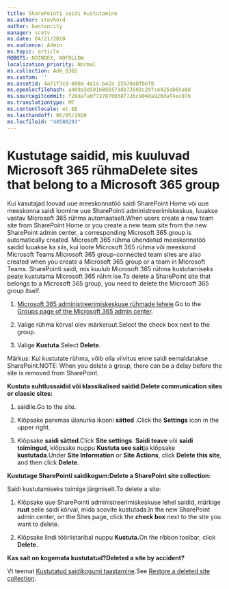 ```yaml
---
title: SharePointi saidi kustutamine
ms.author: stevhord
author: bentoncity
manager: scotv
ms.date: 04/21/2020
ms.audience: Admin
ms.topic: article
ROBOTS: NOINDEX, NOFOLLOW
localization_priority: Normal
ms.collection: Adm_O365
ms.custom: ''
ms.assetid: 4a71f3cd-000a-4a1a-b42a-15b70a8fb6f8
ms.openlocfilehash: a409a3e5916895573db73593c297ce425ab65a88
ms.sourcegitcommit: f28dafa0f727870038f72bc904da926daf4ec07b
ms.translationtype: MT
ms.contentlocale: et-EE
ms.lasthandoff: 06/05/2020
ms.locfileid: "44580293"
---
```

# <a name="delete-sites-that-belong-to-a-microsoft-365-group"></a><span data-ttu-id="0ea50-102">Kustutage saidid, mis kuuluvad Microsoft 365 rühma</span><span class="sxs-lookup"><span data-stu-id="0ea50-102">Delete sites that belong to a Microsoft 365 group</span></span>

<span data-ttu-id="0ea50-103">Kui kasutajad loovad uue meeskonnatöö saidi SharePoint Home või uue meeskonna saidi loomine uue SharePointi administreerimiskeskus, luuakse vastav Microsoft 365 rühma automaatselt.</span><span class="sxs-lookup"><span data-stu-id="0ea50-103">When users create a new team site from SharePoint Home or you create a new team site from the new SharePoint admin center, a corresponding Microsoft 365 group is automatically created.</span></span> <span data-ttu-id="0ea50-104">Microsoft 365 rühma ühendatud meeskonnatöö saidid luuakse ka siis, kui loote Microsoft 365 rühma või meeskond Microsoft Teams.</span><span class="sxs-lookup"><span data-stu-id="0ea50-104">Microsoft 365 group-connected team sites are also created when you create a Microsoft 365 group or a team in Microsoft Teams.</span></span> <span data-ttu-id="0ea50-105">SharePointi saidi, mis kuulub Microsoft 365 rühma kustutamiseks peate kustutama Microsoft 365 rühm ise.</span><span class="sxs-lookup"><span data-stu-id="0ea50-105">To delete a SharePoint site that belongs to a Microsoft 365 group, you need to delete the Microsoft 365 group itself.</span></span> 
  
1. <span data-ttu-id="0ea50-106">[Microsoft 365 administreerimiskeskuse rühmade lehele](https://portal.office.com/adminportal/home#/groups).</span><span class="sxs-lookup"><span data-stu-id="0ea50-106">Go to the [Groups page of the Microsoft 365 admin center](https://portal.office.com/adminportal/home#/groups).</span></span>
    
2. <span data-ttu-id="0ea50-107">Valige rühma kõrval olev märkeruut.</span><span class="sxs-lookup"><span data-stu-id="0ea50-107">Select the check box next to the group.</span></span>
    
3. <span data-ttu-id="0ea50-108">Valige **Kustuta**.</span><span class="sxs-lookup"><span data-stu-id="0ea50-108">Select **Delete**.</span></span>
    
<span data-ttu-id="0ea50-109">Märkus: Kui kustutate rühma, võib olla viivitus enne saidi eemaldatakse SharePoint.</span><span class="sxs-lookup"><span data-stu-id="0ea50-109">NOTE: When you delete a group, there can be a delay before the site is removed from SharePoint.</span></span>
  
<span data-ttu-id="0ea50-110">**Kustuta suhtlussaidid või klassikalised saidid:**</span><span class="sxs-lookup"><span data-stu-id="0ea50-110">**Delete communication sites or classic sites:**</span></span>

1. <span data-ttu-id="0ea50-111">saidile.</span><span class="sxs-lookup"><span data-stu-id="0ea50-111">Go to the site.</span></span>
  
2. <span data-ttu-id="0ea50-112">Klõpsake paremas ülanurka ikooni **sätted** .</span><span class="sxs-lookup"><span data-stu-id="0ea50-112">Click the **Settings** icon in the upper right.</span></span> 
  
3. <span data-ttu-id="0ea50-113">Klõpsake **saidi sätted**.</span><span class="sxs-lookup"><span data-stu-id="0ea50-113">Click **Site settings**.</span></span> <span data-ttu-id="0ea50-114">**Saidi teave** või **saidi toimingud**, klõpsake nuppu **Kustuta see sait**ja klõpsake **kustutada**.</span><span class="sxs-lookup"><span data-stu-id="0ea50-114">Under **Site Information** or **Site Actions**, click **Delete this site**, and then click **Delete**.</span></span>
  
<span data-ttu-id="0ea50-115">**Kustutage SharePointi saidikogum:**</span><span class="sxs-lookup"><span data-stu-id="0ea50-115">**Delete a SharePoint site collection:**</span></span>

<span data-ttu-id="0ea50-116">Saidi kustutamiseks toimige järgmiselt.</span><span class="sxs-lookup"><span data-stu-id="0ea50-116">To delete a site:</span></span>
  
1. <span data-ttu-id="0ea50-117">Klõpsake uue SharePointi administreerimiskeskuse lehel saidid, märkige **ruut** selle saidi kõrval, mida soovite kustutada.</span><span class="sxs-lookup"><span data-stu-id="0ea50-117">In the new SharePoint admin center, on the Sites page, click the **check box** next to the site you want to delete.</span></span> 
    
2. <span data-ttu-id="0ea50-118">Klõpsake lindi tööriistaribal nuppu **Kustuta.**</span><span class="sxs-lookup"><span data-stu-id="0ea50-118">On the ribbon toolbar, click **Delete.**</span></span>
    
<span data-ttu-id="0ea50-119">**Kas sait on kogemata kustutatud?**</span><span class="sxs-lookup"><span data-stu-id="0ea50-119">**Deleted a site by accident?**</span></span>

<span data-ttu-id="0ea50-120">Vt teemat [Kustutatud saidikogumi taastamine](https://go.microsoft.com/fwlink/?linkid=867660).</span><span class="sxs-lookup"><span data-stu-id="0ea50-120">See [Restore a deleted site collection](https://go.microsoft.com/fwlink/?linkid=867660).</span></span>
  

